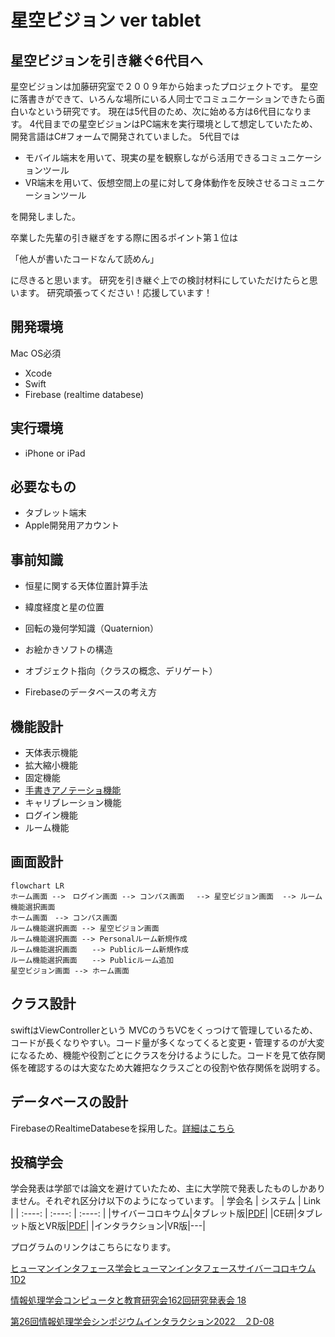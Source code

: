 # 星空ビジョン ver tablet
## 星空ビジョンを引き継ぐ6代目へ
星空ビジョンは加藤研究室で２００９年から始まったプロジェクトです。
星空に落書きができて、いろんな場所にいる人同士でコミュニケーションできたら面白いなという研究です。
現在は5代目のため、次に始める方は6代目になります。
4代目までの星空ビジョンはPC端末を実行環境として想定していたため、開発言語はC#フォームで開発されていました。
5代目では
- モバイル端末を用いて、現実の星を観察しながら活用できるコミュニケーションツール
- VR端末を用いて、仮想空間上の星に対して身体動作を反映させるコミュニケーションツール

を開発しました。

卒業した先輩の引き継ぎをする際に困るポイント第１位は

「他人が書いたコードなんて読めん」

に尽きると思います。
研究を引き継ぐ上での検討材料にしていただけたらと思います。
研究頑張ってください！応援しています！

## 開発環境
Mac OS必須
- Xcode
- Swift
- Firebase (realtime databese)
## 実行環境
- iPhone or iPad

## 必要なもの
- タブレット端末
- Apple開発用アカウント

## 事前知識
- 恒星に関する天体位置計算手法
- 緯度経度と星の位置
- 回転の幾何学知識（Quaternion）
- お絵かきソフトの構造

- オブジェクト指向（クラスの概念、デリゲート）
- Firebaseのデータベースの考え方

## 機能設計
- 天体表示機能
- 拡大縮小機能
- 固定機能
- [手書きアノテーショ機能](handwrittenAnnotation.md)
- キャリブレーション機能
- ログイン機能
- ルーム機能

##  画面設計

```mermaid
flowchart LR
ホーム画面 -->　ログイン画面 --> コンパス画面　 --> 星空ビジョン画面  --> ルーム機能選択画面
ホーム画面　--> コンパス画面
ルーム機能選択画面 --> 星空ビジョン画面
ルーム機能選択画面 --> Personalルーム新規作成
ルーム機能選択画面　　--> Publicルーム新規作成
ルーム機能選択画面　　--> Publicルーム追加
星空ビジョン画面 --> ホーム画面
```

## クラス設計

swiftはViewControllerという MVCのうちVCをくっつけて管理しているため、コードが長くなりやすい。コード量が多くなってくると変更・管理するのが大変になるため、機能や役割ごとにクラスを分けるようにした。コードを見て依存関係を確認するのは大変なため大雑把なクラスごとの役割や依存関係を説明する。

## データベースの設計
FirebaseのRealtimeDatabeseを採用した。[詳細はこちら]()


## 投稿学会

学会発表は学部では論文を避けていたため、主に大学院で発表したものしかありません。それぞれ区分け以下のようになっています。
| 学会名 | システム | Link |
| :----: | :----: | :----: |
|サイバーコロキウム|タブレット版|[PDF](https://blog.bmoon.jp/papers/yuichihasu202010a.pdf)|
|CE研|タブレット版とVR版|[PDF](https://blog.bmoon.jp/papers/yuichihasu202111a.pdf)|
|インタラクション|VR版|---|

プログラムのリンクはこちらになります。

[ヒューマンインタフェース学会ヒューマンインタフェースサイバーコロキウム 1D2](https://jp.his.gr.jp/events/hic2/hic2-program/)

[情報処理学会コンピュータと教育研究会162回研究発表会 18](https://ce.eplang.jp/index.php?162%B2%F3%B8%A6%B5%E6%C8%AF%C9%BD%B2%F1)

[第26回情報処理学会シンポジウムインタラクション2022　２D-08](https://www.interaction-ipsj.org/2022/program/)





